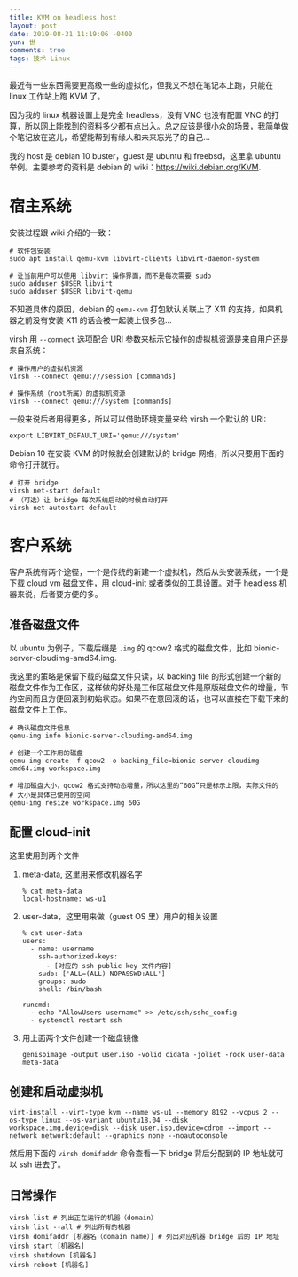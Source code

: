 ```yaml
---
title: KVM on headless host
layout: post
date: 2019-08-31 11:19:06 -0400
yun: 世
comments: true
tags: 技术 Linux
---
```


最近有一些东西需要更高级一些的虚拟化，但我又不想在笔记本上跑，只能在 linux 工作站上跑 KVM 了。

因为我的 linux 机器设置上是完全 headless，没有 VNC 也没有配置 VNC 的打算，所以网上能找到的资料多少都有点出入。总之应该是很小众的场景，我简单做个笔记放在这儿，希望能帮到有缘人和未来忘光了的自己…

我的 host 是 debian 10 buster，guest 是 ubuntu 和 freebsd，这里拿 ubuntu 举例。主要参考的资料是 debian 的 wiki：<https://wiki.debian.org/KVM>.

# 宿主系统
安装过程跟 wiki 介绍的一致：

```shell
# 软件包安装
sudo apt install qemu-kvm libvirt-clients libvirt-daemon-system

# 让当前用户可以使用 libvirt 操作界面，而不是每次需要 sudo
sudo adduser $USER libvirt
sudo adduser $USER libvirt-qemu
```

不知道具体的原因，debian 的 `qemu-kvm` 打包默认关联上了 X11 的支持，如果机器之前没有安装 X11 的话会被一起装上很多包…

virsh 用 `--connect` 选项配合 URI 参数来标示它操作的虚拟机资源是来自用户还是来自系统：

```shell
# 操作用户的虚拟机资源
virsh --connect qemu:///session [commands]

# 操作系统（root所属）的虚拟机资源
virsh --connect qemu:///system [commands]
```

一般来说后者用得更多，所以可以借助环境变量来给 virsh 一个默认的 URI:

```shell
export LIBVIRT_DEFAULT_URI='qemu:///system'
```

Debian 10 在安装 KVM 的时候就会创建默认的 bridge 网络，所以只要用下面的命令打开就行。

``` shell
# 打开 bridge
virsh net-start default
# （可选）让 bridge 每次系统启动的时候自动打开
virsh net-autostart default
```

# 客户系统
客户系统有两个途径，一个是传统的新建一个虚拟机，然后从头安装系统，一个是下载 cloud vm 磁盘文件，用 cloud-init 或者类似的工具设置。对于 headless 机器来说，后者要方便的多。

## 准备磁盘文件
以 ubuntu 为例子，下载后缀是 `.img` 的 qcow2 格式的磁盘文件，比如 bionic-server-cloudimg-amd64.img.

我这里的策略是保留下载的磁盘文件只读，以 backing file 的形式创建一个新的磁盘文件作为工作区，这样做的好处是工作区磁盘文件是原版磁盘文件的增量，节约空间而且方便回滚到初始状态。如果不在意回滚的话，也可以直接在下载下来的磁盘文件上工作。

``` shell
# 确认磁盘文件信息
qemu-img info bionic-server-cloudimg-amd64.img

# 创建一个工作用的磁盘
qemu-img create -f qcow2 -o backing_file=bionic-server-cloudimg-amd64.img workspace.img

# 增加磁盘大小，qcow2 格式支持动态增量，所以这里的“60G”只是标示上限，实际文件的
# 大小是具体已使用的空间
qemu-img resize workspace.img 60G
```

## 配置 cloud-init
这里使用到两个文件

1. meta-data, 这里用来修改机器名字
    ```shell
    % cat meta-data
    local-hostname: ws-u1
    ```

2. user-data，这里用来做（guest OS 里）用户的相关设置
    ``` shell
    % cat user-data
    users:
      - name: username
        ssh-authorized-keys:
          - [对应的 ssh public key 文件内容]
        sudo: ['ALL=(ALL) NOPASSWD:ALL']
        groups: sudo
        shell: /bin/bash

    runcmd:
      - echo "AllowUsers username" >> /etc/ssh/sshd_config
      - systemctl restart ssh
    ```

3. 用上面两个文件创建一个磁盘镜像
   ``` shell
   genisoimage -output user.iso -volid cidata -joliet -rock user-data meta-data
   ```

## 创建和启动虚拟机

```
virt-install --virt-type kvm --name ws-u1 --memory 8192 --vcpus 2 --os-type linux --os-variant ubuntu18.04 --disk workspace.img,device=disk --disk user.iso,device=cdrom --import --network network:default --graphics none --noautoconsole
```

然后用下面的 `virsh domifaddr` 命令查看一下 bridge 背后分配到的 IP 地址就可以 ssh 进去了。

## 日常操作

``` shell
virsh list # 列出正在运行的机器（domain）
virsh list --all # 列出所有的机器
virsh domifaddr [机器名（domain name）] # 列出对应机器 bridge 后的 IP 地址
virsh start [机器名]
virsh shutdown [机器名]
virsh reboot [机器名]
```
